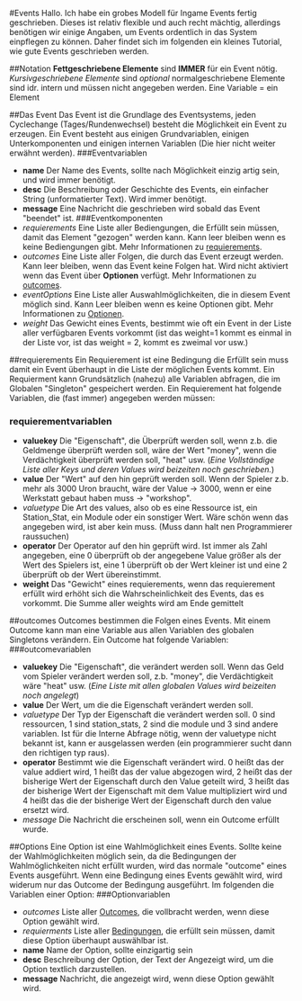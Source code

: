 #Events
Hallo. Ich habe ein grobes Modell für Ingame Events fertig geschrieben. Dieses ist relativ flexible und auch recht mächtig, allerdings benötigen wir einige Angaben, um Events ordentlich in das System einpflegen zu können. Daher findet sich im folgenden ein kleines Tutorial, wie gute Events geschrieben werden.

##Notation
**Fettgeschriebene Elemente** sind **IMMER** für ein Event nötig.
*Kursivgeschriebene Elemente* sind *optional*
normalgeschriebene Elemente sind idr. intern und müssen nicht angegeben werden.
Eine Variable = ein Element

##Das Event
Das Event ist die Grundlage des Eventsystems, jeden Cyclechange (Tages/Rundenwechsel) besteht die Möglichkeit ein Event zu erzeugen.
Ein Event besteht aus einigen Grundvariablen, einigen Unterkomponenten und einigen internen Variablen (Die hier nicht weiter erwähnt werden).
###Eventvariablen
- **name** Der Name des Events, sollte nach Möglichkeit einzig artig sein, und wird immer benötigt.
- **desc** Die Beschreibung oder Geschichte des Events, ein einfacher String (unformatierter Text). Wird immer benötigt.
- **message** Eine Nachricht die geschrieben wird sobald das Event "beendet" ist.
###Eventkomponenten
- *requierements* Eine Liste aller Bediengungen, die Erfüllt sein müssen, damit das Element "gezogen" werden kann. Kann leer bleiben wenn es keine Bediengungen gibt. Mehr Informationen zu [requierements](#requierements).
- *outcomes* Eine Liste aller Folgen, die durch das Event erzeugt werden. Kann leer bleiben, wenn das Event keine Folgen hat. Wird nicht aktiviert wenn das Event über **Optionen** verfügt. Mehr Informationen zu [outcomes](outcomes).
- *eventOptions* Eine Liste aller Auswahlmöglichkeiten, die in diesem Event möglich sind. Kann Leer bleiben wenn es keine Optionen gibt. Mehr Informationen zu [Optionen](#Options).
- *weight* Das Gewicht eines Events, bestimmt wie oft ein Event in der Liste aller verfügbaren Events vorkommt (ist das weight=1 kommt es einmal in der Liste vor, ist das weight = 2, kommt es zweimal vor usw.)

##requierements
Ein Requierement ist eine Bedingung die Erfüllt sein muss damit ein Event überhaupt in die Liste der möglichen Events kommt. Ein Requierment kann Grundsätzlich (nahezu) alle Variablen abfragen, die im Globalen "Singleton" gespeichert werden. Ein Requierement hat folgende Variablen, die (fast immer) angegeben werden müssen:
### requierementvariablen
- **valuekey** Die "Eigenschaft", die Überprüft werden soll, wenn z.b. die Geldmenge überprüft werden soll, wäre der Wert "money", wenn die Verdächtigkeit überprüft werden soll, "heat" usw. (*Eine Vollständige Liste aller Keys und deren Values wird beizeiten noch geschrieben.*)
- **value** Der "Wert" auf den hin geprüft werden soll. Wenn der Spieler z.b. mehr als 3000 Uron braucht, wäre der Value -> 3000, wenn er eine Werkstatt gebaut haben muss -> "workshop".
- *valuetype* Die Art des values, also ob es eine Ressource ist, ein Station_Stat, ein Module oder ein sonstiger Wert. Wäre schön wenn das angegeben wird, ist aber kein muss. (Muss dann halt nen Programmierer raussuchen)
- **operator** Der Operator auf den hin geprüft wird. Ist immer als Zahl angegeben, eine 0 überprüft ob der angegebene Value größer als der Wert des Spielers ist, eine 1 überprüft ob der Wert kleiner ist und eine 2 überprüft ob der Wert übereinstimmt.
- **weight** Das "Gewicht" eines requierements, wenn das requierement erfüllt wird erhöht sich die Wahrscheinlichkeit des Events, das es vorkommt. Die Summe aller weights wird am Ende gemittelt


##outcomes
Outcomes bestimmen die Folgen eines Events. Mit einem Outcome kann man eine Variable aus allen Variablen des globalen Singletons verändern. Ein Outcome hat folgende Variablen:
###outcomevariablen
- **valuekey** Die "Eigenschaft", die verändert werden soll. Wenn das Geld vom Spieler verändert werden soll, z.b. "money", die Verdächtigkeit wäre "heat" usw. (*Eine Liste mit allen globalen Values wird beizeiten noch angelegt*)
- **value** Der Wert, um die die Eigenschaft verändert werden soll.
- *valuetype* Der Typ der Eigenschaft die verändert werden soll. 0 sind ressourcen, 1 sind station_stats, 2 sind die module und 3 sind andere variablen. Ist für die Interne Abfrage nötig, wenn der valuetype nicht bekannt ist, kann er ausgelassen werden (ein programmierer sucht dann den richtigen typ raus).
- **operator** Bestimmt wie die Eigenschaft verändert wird. 0 heißt das der value addiert wird, 1 heißt das der value abgezogen wird, 2 heißt das der bisherige Wert der Eigenschaft durch den Value geteilt wird, 3 heißt das der bisherige Wert der Eigenschaft mit dem Value multipliziert wird und 4 heißt das die der bisherige Wert der Eigenschaft durch den value ersetzt wird.
- *message* Die Nachricht die erscheinen soll, wenn ein Outcome erfüllt wurde.

##Options
Eine Option ist eine Wahlmöglichkeit eines Events. Sollte keine der Wahlmöglichkeiten möglich sein, da die Bedingungen der Wahlmöglichkeiten nicht erfüllt wurden, wird das normale "outcome" eines Events ausgeführt. Wenn eine Bedingung eines Events gewählt wird, wird widerum nur das Outcome der Bedingung ausgeführt. Im folgenden die Variablen einer Option:
###Optionvariablen
- *outcomes* Liste aller [Outcomes](#outcomes), die vollbracht werden, wenn diese Option gewählt wird.
- *requierments* Liste aller [Bedingungen](#requierments), die erfüllt sein müssen, damit diese Option überhaupt auswählbar ist.
- **name** Name der Option, sollte einzigartig sein
- **desc** Beschreibung der Option, der Text der Angezeigt wird, um die Option textlich darzustellen.
- **message** Nachricht, die angezeigt wird, wenn diese Option gewählt wird.
